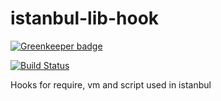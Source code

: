 istanbul-lib-hook
=================

[![Greenkeeper badge](https://badges.greenkeeper.io/istanbuljs/istanbul-lib-hook.svg)](https://greenkeeper.io/)

[![Build Status](https://travis-ci.org/istanbuljs/istanbul-lib-hook.svg?branch=master)](https://travis-ci.org/istanbuljs/istanbul-lib-hook)

Hooks for require, vm and script used in istanbul
